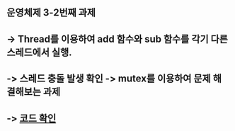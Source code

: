 ## 운영체제 3-2번째 과제

## -> Thread를 이용하여 add 함수와 sub 함수를 각기 다른 스레드에서 실행.

## -> 스레드 충돌 발생 확인 -> mutex를 이용하여 문제 해결해보는 과제

## -> [코드 확인]()